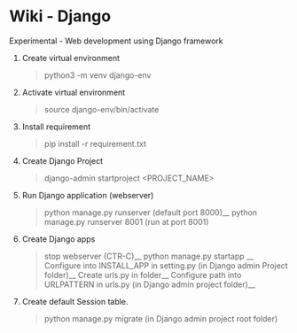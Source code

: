 # Wiki - Django
Experimental - Web development using Django framework


1. Create virtual environment
   >python3 -m venv django-env

2. Activate virtual environment
   >source django-env/bin/activate

3. Install requirement
   >pip install -r requirement.txt

4. Create Django Project
   >django-admin startproject <PROJECT_NAME>

5. Run Django application (webserver)
   > python manage.py runserver (default port 8000)__ 
   > python manage.py runserver 8001  (run at port 8001)

6. Create Django apps
   > stop webserver (CTR-C)__
   > python manage.py startapp <appname>__
   > Configure <appname> into INSTALL_APP in setting.py (in Django admin Project folder)__
   > Create urls.py in <appname> folder__
   > Configure <appname> path into URLPATTERN in urls.py (in Django admin project folder)__

7. Create default Session table.
   > python manage.py migrate (in Django admin project root folder)
